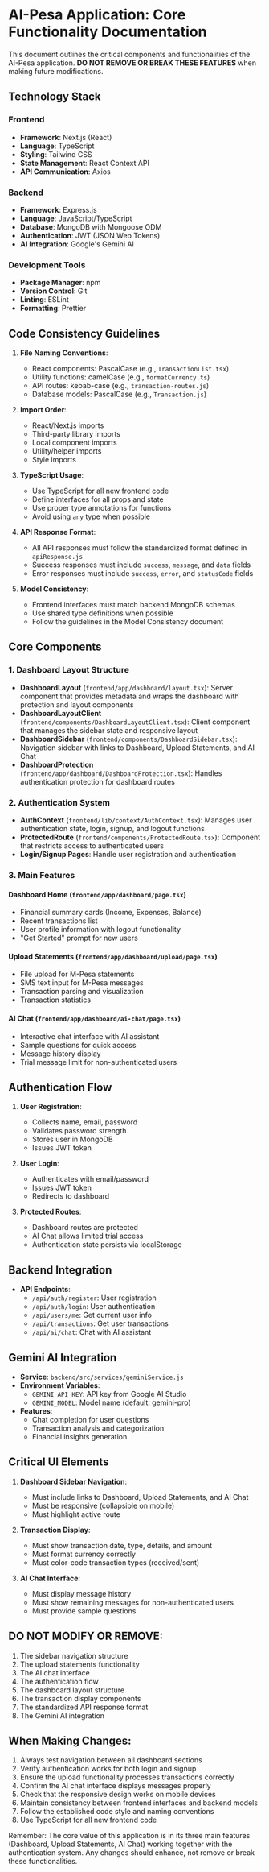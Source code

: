 # AI-Pesa Application: Core Functionality Documentation

This document outlines the critical components and functionalities of the AI-Pesa application. **DO NOT REMOVE OR BREAK THESE FEATURES** when making future modifications.

## Technology Stack

### Frontend
- **Framework**: Next.js (React)
- **Language**: TypeScript
- **Styling**: Tailwind CSS
- **State Management**: React Context API
- **API Communication**: Axios

### Backend
- **Framework**: Express.js
- **Language**: JavaScript/TypeScript
- **Database**: MongoDB with Mongoose ODM
- **Authentication**: JWT (JSON Web Tokens)
- **AI Integration**: Google's Gemini AI

### Development Tools
- **Package Manager**: npm
- **Version Control**: Git
- **Linting**: ESLint
- **Formatting**: Prettier

## Code Consistency Guidelines

1. **File Naming Conventions**:
   - React components: PascalCase (e.g., `TransactionList.tsx`)
   - Utility functions: camelCase (e.g., `formatCurrency.ts`)
   - API routes: kebab-case (e.g., `transaction-routes.js`)
   - Database models: PascalCase (e.g., `Transaction.js`)

2. **Import Order**:
   - React/Next.js imports
   - Third-party library imports
   - Local component imports
   - Utility/helper imports
   - Style imports

3. **TypeScript Usage**:
   - Use TypeScript for all new frontend code
   - Define interfaces for all props and state
   - Use proper type annotations for functions
   - Avoid using `any` type when possible

4. **API Response Format**:
   - All API responses must follow the standardized format defined in `apiResponse.js`
   - Success responses must include `success`, `message`, and `data` fields
   - Error responses must include `success`, `error`, and `statusCode` fields

5. **Model Consistency**:
   - Frontend interfaces must match backend MongoDB schemas
   - Use shared type definitions when possible
   - Follow the guidelines in the Model Consistency document

## Core Components

### 1. Dashboard Layout Structure
- **DashboardLayout** (`frontend/app/dashboard/layout.tsx`): Server component that provides metadata and wraps the dashboard with protection and layout components
- **DashboardLayoutClient** (`frontend/components/DashboardLayoutClient.tsx`): Client component that manages the sidebar state and responsive layout
- **DashboardSidebar** (`frontend/components/DashboardSidebar.tsx`): Navigation sidebar with links to Dashboard, Upload Statements, and AI Chat
- **DashboardProtection** (`frontend/app/dashboard/DashboardProtection.tsx`): Handles authentication protection for dashboard routes

### 2. Authentication System
- **AuthContext** (`frontend/lib/context/AuthContext.tsx`): Manages user authentication state, login, signup, and logout functions
- **ProtectedRoute** (`frontend/components/ProtectedRoute.tsx`): Component that restricts access to authenticated users
- **Login/Signup Pages**: Handle user registration and authentication

### 3. Main Features

#### Dashboard Home (`frontend/app/dashboard/page.tsx`)
- Financial summary cards (Income, Expenses, Balance)
- Recent transactions list
- User profile information with logout functionality
- "Get Started" prompt for new users

#### Upload Statements (`frontend/app/dashboard/upload/page.tsx`)
- File upload for M-Pesa statements
- SMS text input for M-Pesa messages
- Transaction parsing and visualization
- Transaction statistics

#### AI Chat (`frontend/app/dashboard/ai-chat/page.tsx`)
- Interactive chat interface with AI assistant
- Sample questions for quick access
- Message history display
- Trial message limit for non-authenticated users

## Authentication Flow

1. **User Registration**: 
   - Collects name, email, password
   - Validates password strength
   - Stores user in MongoDB
   - Issues JWT token

2. **User Login**:
   - Authenticates with email/password
   - Issues JWT token
   - Redirects to dashboard

3. **Protected Routes**:
   - Dashboard routes are protected
   - AI Chat allows limited trial access
   - Authentication state persists via localStorage

## Backend Integration

- **API Endpoints**: 
  - `/api/auth/register`: User registration
  - `/api/auth/login`: User authentication
  - `/api/users/me`: Get current user info
  - `/api/transactions`: Get user transactions
  - `/api/ai/chat`: Chat with AI assistant

## Gemini AI Integration

- **Service**: `backend/src/services/geminiService.js`
- **Environment Variables**: 
  - `GEMINI_API_KEY`: API key from Google AI Studio
  - `GEMINI_MODEL`: Model name (default: gemini-pro)
- **Features**:
  - Chat completion for user questions
  - Transaction analysis and categorization
  - Financial insights generation

## Critical UI Elements

1. **Dashboard Sidebar Navigation**:
   - Must include links to Dashboard, Upload Statements, and AI Chat
   - Must be responsive (collapsible on mobile)
   - Must highlight active route

2. **Transaction Display**:
   - Must show transaction date, type, details, and amount
   - Must format currency correctly
   - Must color-code transaction types (received/sent)

3. **AI Chat Interface**:
   - Must display message history
   - Must show remaining messages for non-authenticated users
   - Must provide sample questions

## DO NOT MODIFY OR REMOVE:

1. The sidebar navigation structure
2. The upload statements functionality
3. The AI chat interface
4. The authentication flow
5. The dashboard layout structure
6. The transaction display components
7. The standardized API response format
8. The Gemini AI integration

## When Making Changes:

1. Always test navigation between all dashboard sections
2. Verify authentication works for both login and signup
3. Ensure the upload functionality processes transactions correctly
4. Confirm the AI chat interface displays messages properly
5. Check that the responsive design works on mobile devices
6. Maintain consistency between frontend interfaces and backend models
7. Follow the established code style and naming conventions
8. Use TypeScript for all new frontend code

Remember: The core value of this application is in its three main features (Dashboard, Upload Statements, AI Chat) working together with the authentication system. Any changes should enhance, not remove or break these functionalities. 